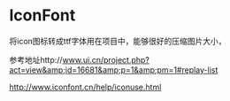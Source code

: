 IconFont
========

将icon图标转成ttf字体用在项目中，能够很好的压缩图片大小，

参考地址http://www.ui.cn/project.php?act=view&amp;id=16681&amp;p=1&amp;pm=1#replay-list

http://www.iconfont.cn/help/iconuse.html




